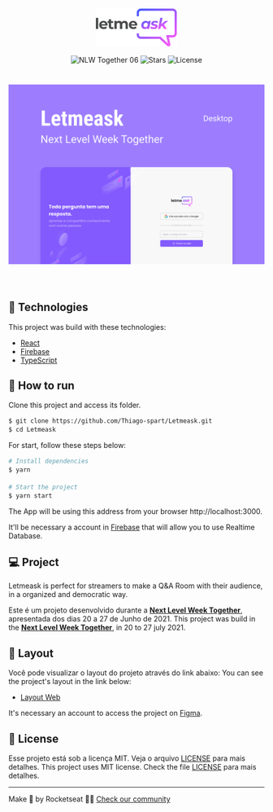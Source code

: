 <p align="center">
  <img alt="Letmeask" src=".github/logo.svg" width="160px">
</p>

<p align="center">
  <img src="https://img.shields.io/static/v1?label=NLW&message=06&color=8257E5&labelColor=000000" alt="NLW Together 06" />
  
  <img src="https://img.shields.io/github/stars/rocketseat-education/nlw-06-reactjs?label=stars&message=MIT&color=8257E5&labelColor=000000" alt="Stars">

  <img  src="https://img.shields.io/static/v1?label=license&message=MIT&color=8257E5&labelColor=000000" alt="License">   
</p>

<h1 align="center">
    <img alt="Letmeask" src=".github/cover.svg" />
</h1>

<br>

## 🧪 Technologies

This project was build with these technologies:

- [React](https://reactjs.org)
- [Firebase](https://firebase.google.com/)
- [TypeScript](https://www.typescriptlang.org/)

## 🚀 How to run

Clone this project and access its folder.

```bash
$ git clone https://github.com/Thiago-spart/Letmeask.git
$ cd Letmeask
```

For start, follow these steps below:

```bash
# Install dependencies
$ yarn

# Start the project
$ yarn start
```

The App will be using this address from your browser http://localhost:3000.

It'll be necessary a account in [Firebase](https://firebase.google.com/) that will allow you to use Realtime Database.

## 💻 Project

Letmeask is perfect for streamers to make a Q&A Room with their audience, in a organized and democratic way.

Este é um projeto desenvolvido durante a **[Next Level Week Together](https://nextlevelweek.com/)**, apresentada dos dias 20 a 27 de Junho de 2021.
This project was build in the **[Next Level Week Together](https://nextlevelweek.com/)**, in 20 to 27 july 2021.

## 🔖 Layout

Você pode visualizar o layout do projeto através do link abaixo:
You can see the project's layout in the link below:

- [Layout Web](https://www.figma.com/file/u0BQK8rCf2KgzcukdRRCWh/Letmeask/duplicate)

It's necessary an account to access the project on [Figma](http://figma.com/).

## 📝 License

Esse projeto está sob a licença MIT. Veja o arquivo [LICENSE](LICENSE.md) para mais detalhes.
This project uses MIT license. Check the file [LICENSE](LICENSE.md) para mais detalhes.

---

Make 💜 by Rocketseat 👋🏻 [Check our community](https://discord.gg/gKUVrzrPrU)
